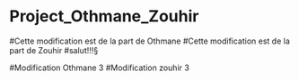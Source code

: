 # Project_Othmane_Zouhir
#Cette modification est de la part de Othmane
#Cette modification est de la part de Zouhir
#salut!!!§

#Modification Othmane 3
#Modification zouhir 3
